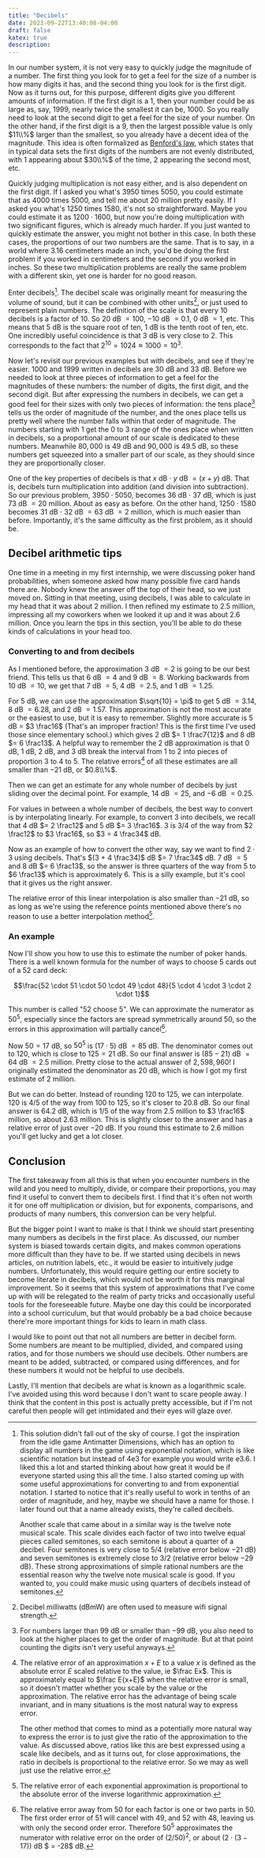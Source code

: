 ```yaml
---
title: "Decibels"
date: 2023-09-22T13:40:08-04:00
draft: false
katex: true
description:
---
```


In our number system, it is not very easy to quickly judge the magnitude of a
number. The first thing you look for to get a feel for the size of a number is
how many digits it has, and the second thing you look for is the first digit.
Now as it turns out, for this purpose, different digits give you different
amounts of information. If the first digit is a $1$, then your number could be
as large as, say, $1999$, nearly twice the smallest it can be, $1000$. So you
really need to look at the second digit to get a feel for the size of your
number. On the other hand, if the first digit is a $9$, then the largest
possible value is only $11\\%$ larger than the smallest, so you already have a
decent idea of the magnitude. This idea is often formalized as
[Benford's law](https://en.wikipedia.org/wiki/Benford%27s_law), which states
that in typical data sets the first digits of the numbers are not evenly
distributed, with $1$ appearing about $30\\%$ of the time, $2$ appearing the
second most, etc.

Quickly judging multiplication is not easy either, and is also dependent on the
first digit. If I asked you what's $3950$ times $5050$, you could estimate that
as $4000$ times $5000$, and tell me about $20$ million pretty easily. If I asked
you what's $1250$ times $1580$, it's not so straightforward. Maybe you could
estimate it as $1200 \cdot 1600$, but now you're doing multiplication with two
significant figures, which is already much harder. If you just wanted to quickly
estimate the answer, you might not bother in this case. In both these cases, the
proportions of our two numbers are the same. That is to say, in a world where
$3.16$ centimeters made an inch, you'd be doing the first problem if you worked
in centimeters and the second if you worked in inches. So these two
multiplication problems are really the same problem with a different skin, yet
one is harder for no good reason.

Enter decibels[^0]. The decibel scale was originally meant for measuring the
volume of sound, but it can be combined with other units[^1], or just used to
represent plain numbers. The definition of the scale is that every $10$ decibels
is a factor of $10$. So $20$ dB $= 100$, $-10$ dB $= 0.1$, $0$ dB $= 1$, etc.
This means that $5$ dB is the square root of ten, $1$ dB is the tenth root of
ten, etc. One incredibly useful coincidence is that $3$ dB is very close to $2$.
This corresponds to the fact that $2^{10} = 1024 \approx 1000 = 10^3$.

[^0]: This solution didn't fall out of the sky of course. I got the inspiration
from the idle game Antimatter Dimensions, which has an option to display all
numbers in the game using exponential notation, which is like scientific
notation but instead of $4$e$3$ for example you would write e$3.6$. I liked this
a lot and started thinking about how great it would be if everyone started using
this all the time. I also started coming up with some useful approximations for
converting to and from exponential notation. I started to notice that it's
really useful to work in tenths of an order of magnitude, and hey, maybe we
should have a name for those. I later found out that a name already exists,
they're called decibels.

    Another scale that came about in a similar way is the twelve note musical
    scale. This scale divides each factor of two into twelve equal pieces called
    semitones, so each semitone is about a quarter of a decibel. Four semitones
    is very close to $5/4$ (relative error below $-21$ dB) and seven semitones
    is extremely close to $3/2$ (relative error below $-29$ dB). These strong
    approximations of simple rational numbers are the essential reason why the
    twelve note musical scale is good. If you wanted to, you could make music
    using quarters of decibels instead of semitones.

[^1]: Decibel milliwatts (dBmW) are often used to measure wifi signal strength.

Now let's revisit our previous examples but with decibels, and see if they're
easier. $1000$ and $1999$ written in decibels are $30$ dB and $33$ dB. Before we
needed to look at three pieces of information to get a feel for the magnitudes
of these numbers: the number of digits, the first digit, and the second digit.
But after expressing the numbers in decibels, we can get a good feel for their
sizes with only two pieces of information: the tens place[^2] tells us the order
of magnitude of the number, and the ones place tells us pretty well where the
number falls within that order of magnitude. The numbers starting with $1$ get
the $0$ to $3$ range of the ones place when written in decibels, so a
proportional amount of our scale is dedicated to these numbers. Meanwhile
$80,000$ is $49$ dB and $90,000$ is $49.5$ dB, so these numbers get squeezed
into a smaller part of our scale, as they should since they are proportionally
closer.

[^2]: For numbers larger than $99$ dB or smaller than $-99$ dB, you also need to
look at the higher places to get the order of magnitude. But at that point
counting the digits isn't very useful anyways.

One of the key properties of decibels is that $x$ dB $\cdot\ y$ dB $= (x + y)$
dB. That is, decibels turn multiplication into addition (and division into
subtraction). So our previous problem, $3950 \cdot 5050$, becomes $36$ dB
$\cdot\ 37$ dB, which is just $73$ dB $= 20$ million. About as easy as before.
On the other hand, $1250 \cdot 1580$ becomes $31$ dB $\cdot\ 32$ dB $= 63$ dB $=
2$ million, which is _much_ easier than before. Importantly, it's the same
difficulty as the first problem, as it should be.

## Decibel arithmetic tips

One time in a meeting in my first internship, we were discussing poker hand
probabilities, when someone asked how many possible five card hands there are.
Nobody knew the answer off the top of their head, so we just moved on. Sitting
in that meeting, using decibels, I was able to calculate in my head that it was
about $2$ million. I then refined my estimate to $2.5$ million, impressing all
my coworkers when we looked it up and it was about $2.6$ million. Once you learn
the tips in this section, you'll be able to do these kinds of calculations in
your head too.

### Converting to and from decibels

As I mentioned before, the approximation $3$ dB $= 2$ is going to be our best
friend. This tells us that $6$ dB $= 4$ and $9$ dB $= 8$. Working backwards from
$10$ dB $= 10$, we get that $7$ dB $= 5,$ $4$ dB $= 2.5$, and $1$ dB $= 1.25$.

For $5$ dB, we can use the approximation $\sqrt{10} = \pi$ to get $5$ dB $=
3.14,$ $8$ dB $= 6.28$, and $2$ dB $= 1.57$. This approximation is not the most
accurate or the easiest to use, but it is easy to remember. Slightly more
accurate is $5$ dB = $3 \frac16$ (That's an improper fraction! This is the first
time I've used those since elementary school.) which gives $2$ dB $= 1
\frac7{12}$ and $8$ dB $= 6 \frac13$. A helpful way to remember the $2$ dB
approximation is that $0$ dB, $1$ dB, $2$ dB, and $3$ dB break the interval from
$1$ to $2$ into pieces of proportion $3$ to $4$ to $5$. The relative errors[^rel]
of all these estimates are all smaller than $-21$ dB, or $0.8\\%$.

[^rel]: The relative error of an approximation $x + E$ to a value $x$ is defined
as the absolute error $E$ scaled relative to the value, ie $\frac Ex$. This is
approximately equal to $\frac E{x+E}$ when the relative error is small, so it
doesn't matter whether you scale by the value or the approximation. The relative
error has the advantage of being scale invariant, and in many situations is the
most natural way to express error.

    <!-- Another method that comes to mind for expressing the error of an approximation while 
    remaining scale invariant would be to just give the ratio. 
    Consider for example the approximation $3$ dB to the value $2$. The ratio is 
    about $1.0024$. We don't want to write out tons of placeholder zeros, so we can try 
    expressing the ratio in decibels, in this case $0.0103$ dB. It turns out though that in general this 
    doesn't actually make things any better, it only saves us at most one placeholder zero. 
    So, it would be useful to use decibels again to express what fraction of a 
    decibel the ratio is. In this case the ratio is $-19.9$ dB dB. 
    As it turns out, for approximations with small errors, the ratio in decibel 
    decibels is equal to the relative error in decibels plus a constant. That 
    constant is about $6.38$. Sure enough, for our example the relative error 
    is $-26.2$ dB. -->

    The other method that comes to mind as a potentially more natural way to express the error
    is to just give the ratio of the approximation to the value.
    As discussed above, ratios like this are best expressed using a scale like
    decibels, and as it turns out, for close approximations, the ratio in decibels
    is proportional to the relative error. So we may as well just use the relative error.

Then we can get an estimate for any whole number of decibels by just sliding
over the decimal point. For example, $14$ dB $= 25$, and $-6$ dB $= 0.25$.

For values in between a whole number of decibels, the best way to convert is by
interpolating linearly. For example, to convert $3$ into decibels, we recall
that $4$ dB $= 2 \frac12$ and $5$ dB $= 3 \frac16$. $3$ is $3/4$ of the way from
$2 \frac12$ to $3 \frac16$, so $3 = 4 \frac34$ dB.

Now as an example of how to convert the other way, say we want to find $2 \cdot
3$ using decibels. That's $(3 + 4 \frac34)$ dB $= 7 \frac34$ dB. $7$ dB $= 5$
and $8$ dB $= 6 \frac13$, so the answer is three quarters of the way from $5$ to
$6 \frac13$ which is approximately $6$. This is a silly example, but it's cool
that it gives us the right answer.

The relative error of this linear interpolation is also smaller than $-21$ dB,
so as long as we're using the reference points mentioned above there's no reason
to use a better interpolation method[^3].

[^3]: The relative error of each exponential approximation is proportional to
the absolute error of the inverse logarithmic approximation.

### An example

Now I'll show you how to use this to estimate the number of poker hands. There
is a well known formula for the number of ways to choose $5$ cards out of a $52$
card deck:

$$\frac{52 \cdot 51 \cdot 50 \cdot 49 \cdot 48}{5 \cdot 4 \cdot 3 \cdot 2 \cdot
1}$$

This number is called "$52$ choose $5$". We can approximate the numerator as
$50^5$, especially since the factors are spread symmetrically around $50$, so
the errors in this approximation will partially cancel[^4].

[^4]: The relative error away from $50$ for each factor is one or two parts in
$50$. The first order error of $51$ will cancel with $49$, and $52$ with $48$,
leaving us with only the second order error. Therefore $50^5$ approximates the
numerator with relative error on the order of $(2/50)^2$, or about $(2 \cdot
(3 - 17))$ dB $ = -28$ dB.

Now $50 = 17$ dB, so $50^5$ is $(17 \cdot 5)$ dB $= 85$ dB. The denominator
comes out to $120$, which is close to $125 = 21$ dB. So our final answer is
$(85 - 21)$ dB $= 64$ dB $= 2.5$ million. Pretty close to the actual answer of
$2,598,960$! I originally estimated the denominator as $20$ dB, which is how I
got my first estimate of $2$ million.

But we can do better. Instead of rounding $120$ to $125$, we can interpolate.
$120$ is $4/5$ of the way from $100$ to $125$, so it's closer to $20.8$ dB. So
our final answer is $64.2$ dB, which is $1/5$ of the way from $2.5$ million to
$3 \frac16$ million, so about $2.63$ million. This is slightly closer to the
answer and has a relative error of just over $-20$ dB. If you round this
estimate to $2.6$ million you'll get lucky and get a lot closer.

## Conclusion

The first takeaway from all this is that when you encounter numbers in the wild
and you need to multiply, divide, or compare their proportions, you may find it
useful to convert them to decibels first. I find that it's often not worth it
for one off multiplication or division, but for exponents, comparisons, and
products of many numbers, this conversion can be very helpful.

But the bigger point I want to make is that I think we should start presenting
many numbers as decibels in the first place. As discussed, our number system is
biased towards certain digits, and makes common operations more difficult than
they have to be. If we started using decibels in news articles, on nutrition
labels, etc., it would be easier to intuitively judge numbers. Unfortunately,
this would require getting our entire society to become literate in decibels,
which would not be worth it for this marginal improvement. So it seems that this
system of approximations that I've come up with will be relegated to the realm
of party tricks and occasionally useful tools for the foreseeable future. Maybe
one day this could be incorporated into a school curriculum, but that would
probably be a bad choice because there're more important things for kids to
learn in math class.

I would like to point out that not all numbers are better in decibel form. Some
numbers are meant to be multiplied, divided, and compared using ratios, and for
those numbers we should use decibels. Other numbers are meant to be added,
subtracted, or compared using differences, and for these numbers it would not be
helpful to use decibels.

Lastly, I'll mention that decibels are what is known as a logarithmic scale.
I've avoided using this word because I don't want to scare people away. I think
that the content in this post is actually pretty accessible, but if I'm not
careful then people will get intimidated and their eyes will glaze over.

